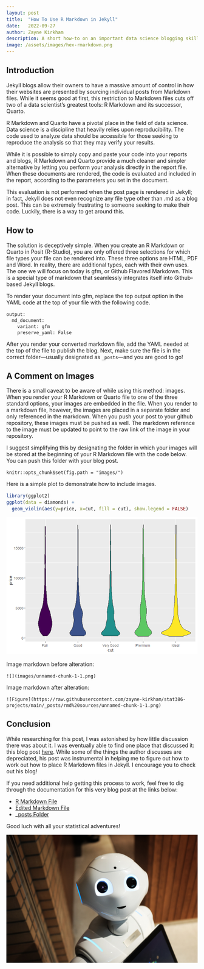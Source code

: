 ```yaml
---
layout: post
title:  "How To Use R Markdown in Jekyll"
date:   2022-09-27
author: Zayne Kirkham
description: A short how-to on an important data science blogging skill
image: /assets/images/hex-rmarkdown.png
---
```

## Introduction

   Jekyll blogs allow their owners to have a massive amount of control
in how their websites are presented by sourcing individual posts from
Markdown files. While it seems good at first, this restriction to
Markdown files cuts off two of a data scientist’s greatest tools: R
Markdown and its successor, Quarto.

   R Markdown and Quarto have a pivotal place in the field of data
science. Data science is a discipline that heavily relies upon
reproducibility. The code used to analyze data should be accessible for
those seeking to reproduce the analysis so that they may verify your
results.

   While it is possible to simply copy and paste your code into your
reports and blogs, R Markdown and Quarto provide a much cleaner and
simpler alternative by letting you perform your analysis directly in the
report file. When these documents are rendered, the code is evaluated
and included in the report, according to the parameters you set in the
document.

   This evaluation is not performed when the post page is rendered in
Jekyll; in fact, Jekyll does not even recognize any file type other than
.md as a blog post. This can be extremely frustrating to someone seeking
to make their code. Luckily, there is a way to get around this.

## How to

   The solution is deceptively simple. When you create an R Markdown or
Quarto in Posit (R-Studio), you are only offered three selections for
which file types your file can be rendered into. These three options are
HTML, PDF and Word. In reality, there are additional types, each with
their own uses. The one we will focus on today is gfm, or Github
Flavored Markdown. This is a special type of markdown that seamlessly
integrates itself into Github-based Jekyll blogs.

   To render your document into gfm, replace the top output option in
the YAML code at the top of your file with the following code.

    output:
      md_document:
        variant: gfm
        preserve_yaml: False

   After you render your converted markdown file, add the YAML needed at
the top of the file to publish the blog. Next, make sure the file is in
the correct folder—usually designated as `_posts`—and you are good to
go!

## A Comment on Images

   There is a small caveat to be aware of while using this method:
images. When you render your R Markdown or Quarto file to one of the
three standard options, your images are embedded in the file. When you
render to a markdown file, however, the images are placed in a separate
folder and only referenced in the markdown. When you push your post to
your github repository, these images must be pushed as well. The
markdown reference to the image must be updated to point to the raw link
of the image in your repository.

   I suggest simplifying this by designating the folder in which your
images will be stored at the beginning of your R Markdown file with the
code below. You can push this folder with your blog post.

    knitr::opts_chunk$set(fig.path = "images/")

   Here is a simple plot to demonstrate how to include images.

``` r
library(ggplot2)
ggplot(data = diamonds) +
  geom_violin(aes(y=price, x=cut, fill = cut), show.legend = FALSE)
```
![Figure](https://raw.githubusercontent.com/zayne-kirkham/stat386-projects/main/_posts/rmd%20sources/unnamed-chunk-1-1.png)

Image markdown before alteration:
```
![](images/unnamed-chunk-1-1.png)
```
Image markdown after alteration:
```
![Figure](https://raw.githubusercontent.com/zayne-kirkham/stat386-projects/main/_posts/rmd%20sources/unnamed-chunk-1-1.png)
```

## Conclusion

   While researching for this post, I was astonished by how little
discussion there was about it. I was eventually able to find one place
that discussed it: this blog post
[here](https://jchellmuth.com/news/jekyll/website/code/2020/01/04/Rmarkdown-posts-to-Jekyll.html).
While some of the things the author discusses are depreciated, his post
was instrumental in helping me to figure out how to work out how to
place R Markdown files in Jekyll. I encourage you to check out his blog!

   If you need additional help getting this process to work, feel free
to dig through the documentation for this very blog post at the links
below: 
* [R Markdown
File](https://github.com/zayne-kirkham/stat386-projects/blob/main/_posts/rmd%20sources/2022-08-04-How-To-Use-R-Markdown-in-Jekyll-RMD-File.rmd)
* [Edited Markdown
File](https://github.com/zayne-kirkham/stat386-projects/blob/main/_posts/2022-08-04-How-To-Use-R-Markdown-in-Jekyll.md?plain=1)
* [\_posts
Folder](https://github.com/zayne-kirkham/stat386-projects/tree/main/_posts)

Good luch with all your statistical adventures!

![Figure](https://raw.githubusercontent.com/zayne-kirkham/stat386-projects/main/assets/images/pexels-alex-knight-2599244.jpg)
